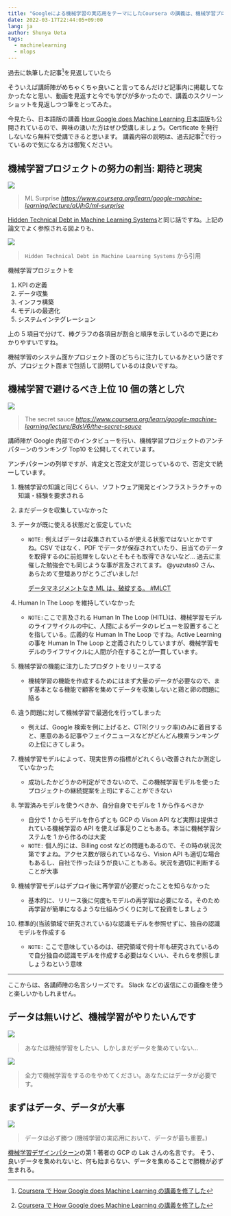 ```yaml
---
title: "Googleによる機械学習の実応用をテーマにしたCoursera の講義は、機械学習プロジェクトに携わるなら一度は見ておいても損はない"
date: 2022-03-17T22:44:05+09:00
lang: ja
author: Shunya Ueta
tags:
  - machinelearning
  - mlops
---
```


過去に執筆した記事[^1]を見返していたら

そういえば講師陣がめちゃくちゃ良いこと言ってるんだけど記事内に掲載してなかったなと思い、動画を見返すと今でも学びが多かったので、講義のスクリーンショットを見返しつつ筆をとってみた。

今見たら、日本語版の講義 [How Google does Machine Learning 日本語版](https://www.coursera.org/learn/google-machine-learning-jp)も公開されているので、興味の湧いた方はぜひ受講しましょう。Certificate を発行しないなら無料で受講できると思います。
講義内容の説明は、過去記事[^1]で行っているので気になる方は御覧ください。

## 機械学習プロジェクトの努力の割当: 期待と現実

![](/posts/2022-03-17/images/1.png)

> ML Surprise _https://www.coursera.org/learn/google-machine-learning/lecture/aUjhG/ml-surprise_

[Hidden Technical Debt in Machine Learning Systems](https://papers.nips.cc/paper/2015/hash/86df7dcfd896fcaf2674f757a2463eba-Abstract.html)と同じ話ですね。上記の論文でよく参照される図よりも、

![](/posts/2022-03-17/images/2.png)

> `Hidden Technical Debt in Machine Learning Systems` から引用

機械学習プロジェクトを

1. KPI の定義
1. データ収集
1. インフラ構築
1. モデルの最適化
1. システムインテグレーション

上の 5 項目で分けて、棒グラフの各項目が割合と順序を示しているので更にわかりやすいですね。

機械学習のシステム面かプロジェクト面のどちらに注力しているかという話ですが、プロジェクト面まで包括して説明しているのは良いですね。

## 機械学習で避けるべき上位 10 個の落とし穴

![](/posts/2022-03-17/images/3.png)

> The secret sauce _https://www.coursera.org/learn/google-machine-learning/lecture/BdsV6/the-secret-sauce_

講師陣が Google 内部でのインタビューを行い、機械学習プロジェクトのアンチパターンのランキング Top10 を公開してくれています。

アンチパターンの列挙ですが、肯定文と否定文が混じっているので、否定文で統一しています。

1. 機械学習の知識と同じくらい、ソフトウェア開発とインフラストラクチャの知識・経験を要求される
1. まだデータを収集していなかった
1. データが既に使える状態だと仮定していた

   - `NOTE:` 例えばデータは収集されているが使える状態ではないとかですね。CSV ではなく、PDF でデータが保存されていたり、目当てのデータを取得するのに前処理をしないとそもそも取得できないなど...
     過去に主催した勉強会でも同じような事が言及されてます。 @yuzutas0 さん、あらためて登壇ありがとうございました!

     [データマネジメントなき ML は、破綻する。 #MLCT](https://speakerdeck.com/yuzutas0/20200528)

1. Human In The Loop を維持していなかった
   - `NOTE:`ここで言及される Human In The Loop (HITL)は、機械学習モデルのライフサイクルの中に、人間によるデータのレビューを設置することを指している。広義的な Human In The Loop ですね。Active Learning の事を Human In The Loop と定義されたりしていますが、機械学習モデルのライフサイクルに人間が介在することが一貫しています。
1. 機械学習の機能に注力したプロダクトをリリースする
   - 機械学習の機能を作成するためにはまず大量のデータが必要なので、まず基本となる機能で顧客を集めてデータを収集しないと鶏と卵の問題に陥る
1. 違う問題に対して機械学習で最適化を行ってしまった
   - 例えば、Google 検索を例に上げると、CTR(クリック率)のみに着目すると、悪意のある記事やフェイクニュースなどがどんどん検索ランキングの上位にきてしまう。
1. 機械学習モデルによって、現実世界の指標がどれくらい改善されたか測定していなかった
   - 成功したかどうかの判定ができないので、この機械学習モデルを使ったプロジェクトの継続提案を上司にすることができない
1. 学習済みモデルを使うべきか、自分自身でモデルを 1 から作るべきか
   - 自分で 1 からモデルを作らずとも GCP の Vison API など実際は提供されている機械学習の API を使えば事足りこともある。本当に機械学習システムを 1 から作るのは大変
   - `NOTE:` 個人的には、Billing cost などの問題もあるので、その時の状況次第ですよね。アクセス数が限られているなら、Vision API も適切な場合もあるし、自社で作ったほうが良いこともある。状況を適切に判断することが大事
1. 機械学習モデルはデプロイ後に再学習が必要だったことを知らなかった
   - 基本的に、リリース後に何度もモデルの再学習は必要になる。そのため再学習が簡単になるような仕組みづくりに対して投資をしましょう
1. 標準的(当該領域で研究されている)な認識モデルを参照せずに、独自の認識モデルを作成する
   - `NOTE:` ここで意味しているのは、研究領域で何十年も研究されているので自分独自の認識モデルを作成する必要はなくいい、それらを参照しましょうねという意味

---

ここからは、各講師陣の名言シリーズです。
Slack などの返信にこの画像を使うと楽しいかもしれません。

## データは無いけど、機械学習がやりたいんです

![](/posts/2022-03-17/images/4.png)

> あなたは機械学習をしたい、しかしまだデータを集めていない...

![](/posts/2022-03-17/images/5.png)

> 全力で機械学習をするのをやめてください。あなたにはデータが必要です。

## まずはデータ、データが大事

![](/posts/2022-03-17/images/6.png)

> データは必ず勝つ (機械学習の実応用において、データが最も重要。)

[機械学習デザインパターン](https://amzn.to/3JjwRug)の第 1 著者の GCP の Lak さんの名言です。
そう、良いデータを集めれないと、何も始まらない、データを集めることで勝機が必ず生まれる。

[^1]: [Coursera で How Google does Machine Learning の講義を修了した](/posts/2020-04-18/)
